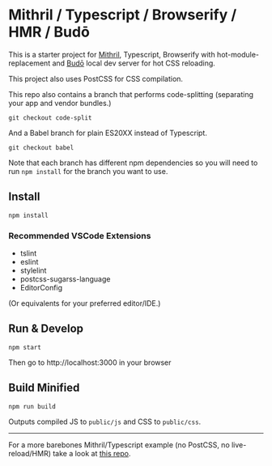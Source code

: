 # Mithril / Typescript / Browserify / HMR / Budō

This is a starter project for [Mithril](https://mithril.js.org/), Typescript, Browserify with hot-module-replacement and [Budō](https://github.com/mattdesl/budo) local dev server for hot CSS reloading.

This project also uses PostCSS for CSS compilation.

This repo also contains a branch that performs code-splitting (separating your app and vendor bundles.)

	git checkout code-split

And a Babel branch for plain ES20XX instead of Typescript.

	git checkout babel

Note that each branch has different npm dependencies so you will need to run `npm install` for the branch you want to use.

## Install

	npm install

### Recommended VSCode Extensions

* tslint
* eslint
* stylelint
* postcss-sugarss-language
* EditorConfig

(Or equivalents for your preferred editor/IDE.)

## Run & Develop

	npm start

Then go to http://localhost:3000 in your browser

## Build Minified

	npm run build

Outputs compiled JS to `public/js` and CSS to `public/css`.

---

For a more barebones Mithril/Typescript example (no PostCSS, no live-reload/HMR) take a look at [this repo](https://github.com/spacejack/mithril-ts-example).
